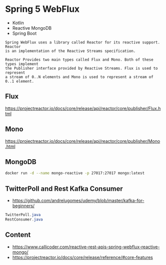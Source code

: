 # Spring 5 WebFlux

+ Kotlin
+ Reactive MongoDB
+ Spring Boot

```
Spring WebFlux uses a library called Reactor for its reactive support. Reactor 
is an implementation of the Reactive Streams specification.

Reactor Provides two main types called Flux and Mono. Both of these types implement 
the Publisher interface provided by Reactive Streams. Flux is used to represent 
a stream of 0..N elements and Mono is used to represent a stream of 0..1 element.
```

## Flux

https://projectreactor.io/docs/core/release/api/reactor/core/publisher/Flux.html

## Mono

https://projectreactor.io/docs/core/release/api/reactor/core/publisher/Mono.html


## MongoDB

```bash
docker run -d --name mongo-reactive -p 27017:27017 mongo:latest   
```

## TwitterPoll and Rest Kafka Consumer

+ https://github.com/andrelugomes/udemy/blob/master/kafka-for-beginners/

```java
TwitterPoll.java
RestConsumer.java
```

## Content

+ https://www.callicoder.com/reactive-rest-apis-spring-webflux-reactive-mongo/
+ https://projectreactor.io/docs/core/release/reference/#core-features